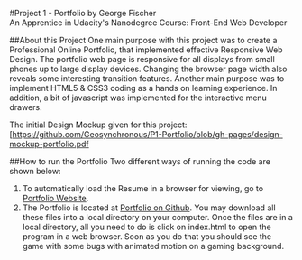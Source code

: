 #Project 1 - Portfolio
	by George Fischer  
	An Apprentice in Udacity's Nanodegree Course: 
		Front-End Web Developer  
	
##About this Project
One main purpose with this project was to create a Professional Online Portfolio, that implemented effective Responsive Web Design. The portfolio web page is responsive for all displays from small phones up to large display devices.  Changing the browser page width also reveals some interesting transition features.  Another main purpose was to implement HTML5 & CSS3 coding as a hands on learning experience.  In addition, a bit of javascript was implemented for the interactive menu drawers.

The initial Design Mockup given for this project:  
	[https://github.com/Geosynchronous/P1-Portfolio/blob/gh-pages/design-mockup-portfolio.pdf

##How to run the Portfolio
Two different ways of running the code are shown below:  
1. To automatically load the Resume in a browser for viewing, go to [Portfolio Website](http://geosynchronous.github.io/P1-Portfolio/).  
2. The Portfolio is located at [Portfolio on Github](https://github.com/Geosynchronous/P1-Portfolio). You may download all these files into a local directory on your computer. Once the files are in a local directory, all you need to do is click on index.html to open the program in a web browser. Soon as you do that you should see the game with some bugs with animated motion on a gaming background.



